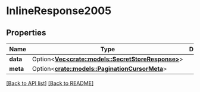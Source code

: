 # InlineResponse2005

## Properties

Name | Type | Description | Notes
------------ | ------------- | ------------- | -------------
**data** | Option<[**Vec&lt;crate::models::SecretStoreResponse&gt;**](SecretStoreResponse.md)> |  | 
**meta** | Option<[**crate::models::PaginationCursorMeta**](PaginationCursorMeta.md)> |  | 

[[Back to API list]](../README.md#documentation-for-api-endpoints) [[Back to README]](../README.md)


